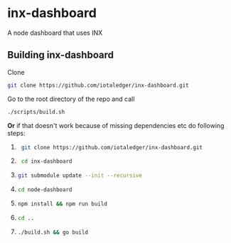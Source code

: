 # inx-dashboard
A node dashboard that uses INX

## Building inx-dashboard

Clone

```bash 
git clone https://github.com/iotaledger/inx-dashboard.git
```

Go to the root directory of the repo and call
```bash
./scripts/build.sh
```

**Or** if that doesn't work because of missing dependencies etc do following steps:

1. ```bash 
    git clone https://github.com/iotaledger/inx-dashboard.git
   ```
2. ```bash
    cd inx-dashboard
   ```
3. ```bash
   git submodule update --init --recursive
   ```
4. ```bash
   cd node-dashboard
   ```
5. ```bash
   npm install && npm run build
   ```
6. ```bash
   cd ..
   ```
7. ```bash
   ./build.sh && go build
   ```
